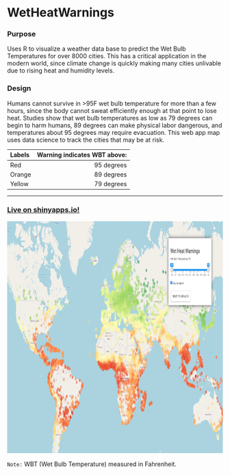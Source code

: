 # WetHeatWarnings

### Purpose
Uses R to visualize a weather data base to predict the Wet Bulb Temperatures for over 8000 cities. This has a critical application in the modern world, since climate change is quickly making many cities unlivable due to rising heat and humidity levels. 

### Design
Humans cannot survive in >95F wet bulb temperature for more than a few hours, since the body cannot sweat efficiently enough at that point to lose heat. Studies show that wet bulb temperatures as low as 79 degrees can begin to harm humans, 89 degrees can make physical labor dangerous, and temperatures about 95 degrees may require evacuation. This web app map uses data science to track the cities that may be at risk. 

| Labels      | Warning indicates WBT above:     |
| :---        |          ---: |
| Red      | 95 degrees   |
| Orange   | 89 degrees      |
| Yellow   | 79 degrees      |

---

### [**Live on shinyapps.io!**](https://michaelvega.shinyapps.io/WetHeatWarnings/)

<img src="./res/wetheat.png" alt="Image of Sample Map" width="900" height="542">

```Note:``` WBT (Wet Bulb Temperature) measured in Fahrenheit. 
